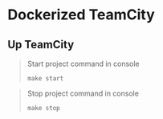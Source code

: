 # Dockerized TeamCity

## Up TeamCity

>Start project command in console
>
> `make start`

>Stop project command in console
>
> `make stop`
